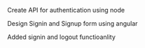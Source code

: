 Create API for authentication using node

Design Signin and Signup form using angular

Added signin and logout functioanlity